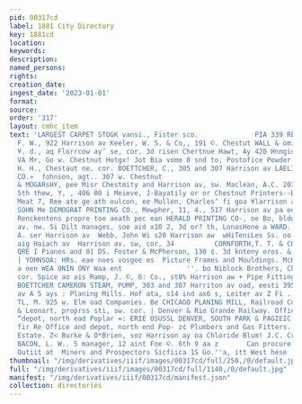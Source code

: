 ```yaml
---
pid: 00317cd
label: 1881 City Directory
key: 1881cd
location: 
keywords: 
description: 
named_persons: 
rights: 
creation_date: 
ingest_date: '2023-01-01'
format: 
source: 
order: '317'
layout: cmhc_item
text: 'LARGEST CARPET STOGK vansi., Fister sco.              PIA 339 REA Gambell,
  F. W., 922 Harrison av Keeler, W. S. & Co,, 191 ©. Chestut WALL & omirTH, MOVNAHAN,
  ¥. d., aq Florrcow ay’ se, cor. 3d risen Chertnue Hawt, Ay 420 Hnngicn 29 a feney,
  VA Mr, Go w. Chestnut Hotgx! Jot Bia vome 8 snd to, Postofice Powder.  hide  Hewitt,
  H. H., Chestaut ne. cor. BOETTCHER, C., 305 and 307 Harrison av LAELIN & RAND POWDER.
  CO.»  fohnson, agt.. 307 w. Chestnut                                    anion MANVILLE
  & MOGARsHY, pee Misr Chestmity and Harrison av, sw. Maclean, A.C. 203 Haig sor.
  5th thew, Y, , 406 00 i Meieve, J-Bayatily or or Chestnut Printers--Book and Job.
  Meat 7, Ree ate ge ath oulcon, ee Mullen, Charles’ fi goa ¥larrison av OO NEWELL,
  SOHN Me DEMOGRAT PRINTING CO., Mewpher, 11, 4., 517 Harrison av pa ee areen a Cettics
  Renckentens propre toe aeath pec ean HERALD PRINTING CO-, oe Bo, bldg. Harrison
  av. nw. Si Dilt manages, soe aid x10 2, 3d or? th, LonasHone a WARD.  Sykes, De
  A. ser Harrison av  Webb, John Wi s20 Harrison aw  wHiTeniLes Ss. oo Produce Dealer:
  aig Haiach av  Harrison av. sw, cor, 34          CORNFORTH,T. T. & CO.  _ a RUE
  QRE I Pianos and 01 DS. Foster & McPherson, 130 ¢. 3d knteny eros. & watersury,
  | YOHNSOA: HRs. eae noes vosgee es  Picture Frames and Mouldings. McKENTY, H- &CO.,     Yieng
  a een WEA ONIN ONY Waa ent                ''. bo Niblock Brothers, Chestnut, se.
  cor. Spice ao ais Ramp, J. ©, 6: Co., st0% Harrison aw + Pipe Fittings. Pumps--Steam.
  BOETTCHER CAMERON STEAM, PUMP, 303 and 307 Harriton av oad, eesti 395 and 307 Hastiaon
  av A 5 ays : Planing Mills. Hof ata, s14 ind ax6 s, Leiter av Z Fi . ge Bailey,
  TL, M. 925 w. Elm oad Companies. Be CHICAGO PLANING MILL, Railroad Companie & Barton
  & Leonart, proprss sti, sw. cor. | Denver & Rio Grande Railway. Office and PE pola
  “depot, north ead Poplar =: ERIE OSUSSL DENVER, SOUTH PARK & PAGIEIC sux w, Elm
  fir Re Office and depot, north end Pop- z¢ Plumbers and Gas Fitters. nr == Real
  Estate. Z< Burke & O*Brien, soz Harrison ay oa Chloride Blum! J.C. Cramer,gen. |
  BACON, L. W.. 5 manager, 12 aint Foe ©. 6th 9 aa z       Can procure a Complete
  Outiit at  Miners and Prospectors Sicfiica 1S Go.''a, itt West hese '
thumbnail: "/img/derivatives/iiif/images/00317cd/full/250,/0/default.jpg"
full: "/img/derivatives/iiif/images/00317cd/full/1140,/0/default.jpg"
manifest: "/img/derivatives/iiif/00317cd/manifest.json"
collection: directories
---
```

